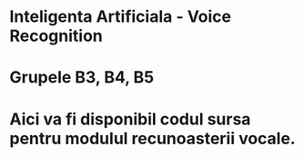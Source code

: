 # Inteligenta Artificiala - Voice Recognition
# Grupele B3, B4, B5 

# Aici va fi disponibil codul sursa pentru modulul recunoasterii vocale.